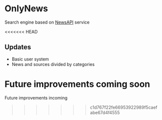# OnlyNews

Search engine based on [NewsAPI](https://newsapi.org) service

<<<<<<< HEAD
## Updates 
- Basic user system
- News and sources divided by categories 
  
Future improvements coming soon
=======
Future improvements incoming
>>>>>>> c1d767f22fe66953922989f5caefabe67d4f4555

